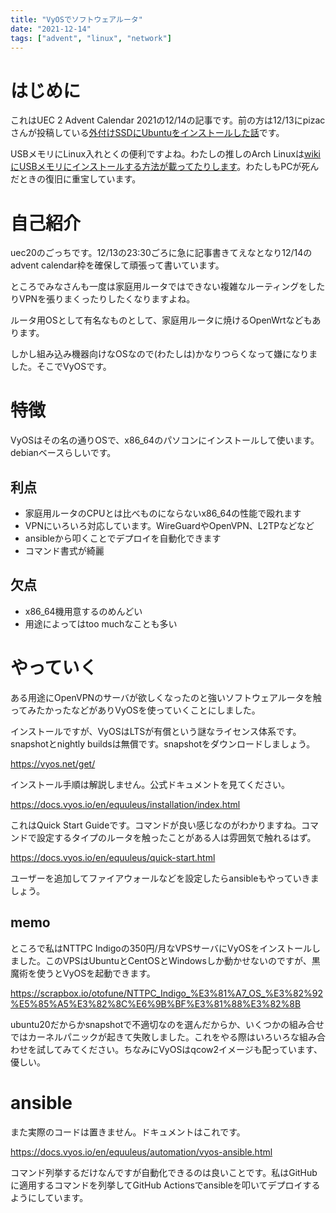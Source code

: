 ```yaml
---
title: "VyOSでソフトウェアルータ"
date: "2021-12-14"
tags: ["advent", "linux", "network"]
---
```


# はじめに

これはUEC 2 Advent Calendar 2021の12/14の記事です。前の方は12/13にpizacさんが投稿している[外付けSSDにUbuntuをインストールした話](https://pizac.hatenablog.com/entry/2021/12/13/145722)です。

USBメモリにLinux入れとくの便利ですよね。わたしの推しのArch Linuxは[wikiにUSBメモリにインストールする方法が載ってたりします](https://wiki.archlinux.jp/index.php/%E3%83%AA%E3%83%A0%E3%83%BC%E3%83%90%E3%83%96%E3%83%AB%E3%83%A1%E3%83%87%E3%82%A3%E3%82%A2%E3%81%AB_Arch_Linux_%E3%82%92%E3%82%A4%E3%83%B3%E3%82%B9%E3%83%88%E3%83%BC%E3%83%AB)。わたしもPCが死んだときの復旧に重宝しています。

# 自己紹介

uec20のごっちです。12/13の23:30ごろに急に記事書きてえなとなり12/14のadvent calendar枠を確保して頑張って書いています。

ところでみなさんも一度は家庭用ルータではできない複雑なルーティングをしたりVPNを張りまくったりしたくなりますよね。

ルータ用OSとして有名なものとして、家庭用ルータに焼けるOpenWrtなどもあります。

しかし組み込み機器向けなOSなので(わたしは)かなりつらくなって嫌になりました。そこでVyOSです。

# 特徴

VyOSはその名の通りOSで、x86_64のパソコンにインストールして使います。debianベースらしいです。

## 利点

- 家庭用ルータのCPUとは比べものにならないx86_64の性能で殴れます
- VPNにいろいろ対応しています。WireGuardやOpenVPN、L2TPなどなど
- ansibleから叩くことでデプロイを自動化できます
- コマンド書式が綺麗

## 欠点

- x86_64機用意するのめんどい
- 用途によってはtoo muchなことも多い

# やっていく

ある用途にOpenVPNのサーバが欲しくなったのと強いソフトウェアルータを触ってみたかったなどがありVyOSを使っていくことにしました。

インストールですが、VyOSはLTSが有償という謎なライセンス体系です。snapshotとnightly buildsは無償です。snapshotをダウンロードしましょう。

https://vyos.net/get/

インストール手順は解説しません。公式ドキュメントを見てください。

https://docs.vyos.io/en/equuleus/installation/index.html

これはQuick Start Guideです。コマンドが良い感じなのがわかりますね。コマンドで設定するタイプのルータを触ったことがある人は雰囲気で触れるはず。

https://docs.vyos.io/en/equuleus/quick-start.html

ユーザーを追加してファイアウォールなどを設定したらansibleもやっていきましょう。

## memo

ところで私はNTTPC Indigoの350円/月なVPSサーバにVyOSをインストールしました。このVPSはUbuntuとCentOSとWindowsしか動かせないのですが、黒魔術を使うとVyOSを起動できます。

https://scrapbox.io/otofune/NTTPC_Indigo_%E3%81%A7_OS_%E3%82%92%E5%85%A5%E3%82%8C%E6%9B%BF%E3%81%88%E3%82%8B

ubuntu20だからかsnapshotで不適切なのを選んだからか、いくつかの組み合せではカーネルパニックが起きて失敗しました。これをやる際はいろいろな組み合わせを試してみてください。ちなみにVyOSはqcow2イメージも配っています、優しい。

# ansible

また実際のコードは置きません。ドキュメントはこれです。

https://docs.vyos.io/en/equuleus/automation/vyos-ansible.html

コマンド列挙するだけなんですが自動化できるのは良いことです。私はGitHubに適用するコマンドを列挙してGitHub Actionsでansibleを叩いてデプロイするようにしています。


